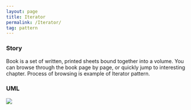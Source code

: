 ```yaml
---
layout: page
title: Iterator
permalink: /Iterator/
tag: pattern
---
```




### Story 

Book is a set of written, printed sheets bound together into a volume.
You can browse through the book page by page, or quickly jump to interesting chapter.
Process of browsing is example of Iterator pattern.




### UML 
![]({{site.baseurl}}/assets/img/state.png)
